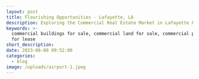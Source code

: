 ```yaml
---
layout: post
title: Flourishing Opportunities - Lafayette, LA
description: Exploring the Commercial Real Estate Market in Lafayette Parish
keywords: >-
  commercial buildings for sale, commercial land for sale, commercial property
  for lease
short_description:
date: 2023-06-08 09:52:00
categories:
  - blog
image: /uploads/airport-1.jpeg
---
```

